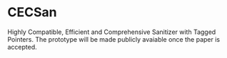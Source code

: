 # CECSan
Highly Compatible, Efficient and Comprehensive Sanitizer with Tagged Pointers. The prototype will be made publicly avaiable once the paper is accepted.
